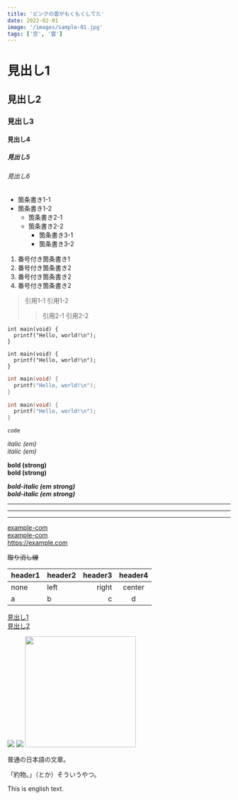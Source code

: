 ```yaml
---
title: 'ピンクの雲がもくもくしてた'
date: 2022-02-01
image: '/images/sample-01.jpg'
tags: ['空', '雲']
---
```


# 見出し1

## 見出し2

### 見出し3

#### 見出し4

##### 見出し5

###### 見出し6

- 箇条書き1-1
- 箇条書き1-2
  - 箇条書き2-1
  - 箇条書き2-2
    - 箇条書き3-1
    - 箇条書き3-2

1. 番号付き箇条書き1
1. 番号付き箇条書き2
1. 番号付き箇条書き2
1. 番号付き箇条書き2

> 引用1-1
> 引用1-2
>> 引用2-1
>> 引用2-2

	int main(void) {
	  printf("Hello, world!\n");
	}

    int main(void) {
      printf("Hello, world!\n");
    }

```c
int main(void) {
  printf("Hello, world!\n");
}
```

~~~c
int main(void) {
  printf("Hello, world!\n");
}
~~~

`code`

*italic (em)*  
_italic (em)_

**bold (strong)**  
__bold (strong)__

***bold-italic (em strong)***  
___bold-italic (em strong)___

***
___
---

[example-com](https://example.com)  
[example-com](example)  
https://example.com

[example]: https://example.com

~~取り消し線~~

|header1|header2|header3|header4|
|-------|:------|------:|:-----:|
|none   |left   |right  |center |
|a      |b      |c      |d      |

[見出し1](#見出し1)  
[見出し2](#見出し2)

![](/images/sample-01.jpg)
![](/images/sample-02.jpg)
<img src="/images/sample-03.jpg" width=250>

普通の日本語の文章。

「約物。」（とか）そういうやつ。

This is english text.
